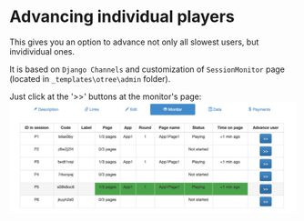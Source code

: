 # Advancing individual players

This gives you an option to advance not only all slowest users, but invidividual ones.

It is based on `Django Channels` and customization of `SessionMonitor` page (located in `_templates\otree\admin` folder). 

Just click at the '>>' buttons at the monitor's page:
![image1](/for_readme.png "monitor_example")
